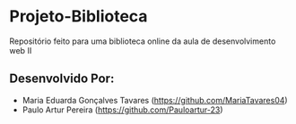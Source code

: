 # Projeto-Biblioteca

Repositório feito para uma biblioteca online da aula de desenvolvimento web II

## Desenvolvido Por:

- Maria Eduarda Gonçalves Tavares (https://github.com/MariaTavares04)
- Paulo Artur Pereira (https://github.com/Pauloartur-23)
